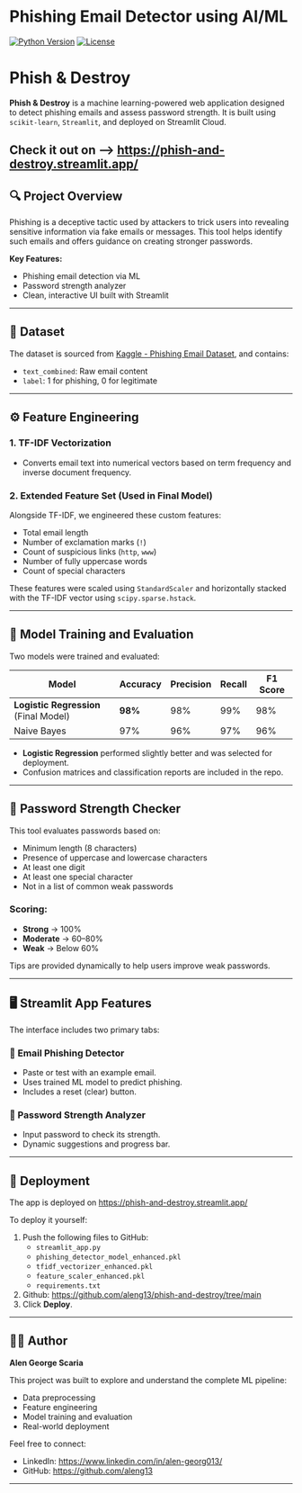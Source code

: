 # Phishing Email Detector using AI/ML

[![Python Version](https://img.shields.io/badge/python-3.x-blue.svg)](https://www.python.org/)
[![License](https://img.shields.io/badge/License-MIT-yellow.svg)](https://opensource.org/licenses/MIT)
# Phish & Destroy

**Phish & Destroy** is a machine learning-powered web application designed to detect phishing emails and assess password strength. It is built using `scikit-learn`, `Streamlit`, and deployed on Streamlit Cloud.

Check it out on --> https://phish-and-destroy.streamlit.app/
---

## 🔍 Project Overview

Phishing is a deceptive tactic used by attackers to trick users into revealing sensitive information via fake emails or messages. This tool helps identify such emails and offers guidance on creating stronger passwords.

**Key Features:**
- Phishing email detection via ML
- Password strength analyzer
- Clean, interactive UI built with Streamlit

---

## 📁 Dataset

The dataset is sourced from [Kaggle - Phishing Email Dataset](https://www.kaggle.com/datasets/naserabdullahalam/phishing-email-dataset), and contains:

- `text_combined`: Raw email content
- `label`: 1 for phishing, 0 for legitimate

---

## ⚙️ Feature Engineering

### 1. TF-IDF Vectorization
- Converts email text into numerical vectors based on term frequency and inverse document frequency.

### 2. Extended Feature Set (Used in Final Model)
Alongside TF-IDF, we engineered these custom features:
- Total email length
- Number of exclamation marks (`!`)
- Count of suspicious links (`http`, `www`)
- Number of fully uppercase words
- Count of special characters

These features were scaled using `StandardScaler` and horizontally stacked with the TF-IDF vector using `scipy.sparse.hstack`.

---

## 🧠 Model Training and Evaluation

Two models were trained and evaluated:

| Model               | Accuracy | Precision | Recall | F1 Score |
|--------------------|----------|-----------|--------|----------|
| **Logistic Regression** (Final Model) | **98%**   | 98%       | 99%    | 98%      |
| Naive Bayes         | 97%      | 96%       | 97%    | 96%      |

- **Logistic Regression** performed slightly better and was selected for deployment.
- Confusion matrices and classification reports are included in the repo.
---

## 🔐 Password Strength Checker

This tool evaluates passwords based on:

- Minimum length (8 characters)
- Presence of uppercase and lowercase characters
- At least one digit
- At least one special character
- Not in a list of common weak passwords

### Scoring:
- **Strong** → 100%
- **Moderate** → 60–80%
- **Weak** → Below 60%

Tips are provided dynamically to help users improve weak passwords.

---

## 🖥️ Streamlit App Features

The interface includes two primary tabs:

### 📧 Email Phishing Detector
- Paste or test with an example email.
- Uses trained ML model to predict phishing.
- Includes a reset (clear) button.

### 🔐 Password Strength Analyzer
- Input password to check its strength.
- Dynamic suggestions and progress bar.

---

## 🚀 Deployment

The app is deployed on https://phish-and-destroy.streamlit.app/

To deploy it yourself:
1. Push the following files to GitHub:
   - `streamlit_app.py`
   - `phishing_detector_model_enhanced.pkl`
   - `tfidf_vectorizer_enhanced.pkl`
   - `feature_scaler_enhanced.pkl`
   - `requirements.txt`
2. Github: https://github.com/aleng13/phish-and-destroy/tree/main
3. Click **Deploy**.

---
## 👨‍💻 Author

**Alen George Scaria**

This project was built to explore and understand the complete ML pipeline:
- Data preprocessing
- Feature engineering
- Model training and evaluation
- Real-world deployment

Feel free to connect:
- LinkedIn: https://www.linkedin.com/in/alen-georg013/
- GitHub: https://github.com/aleng13

---
